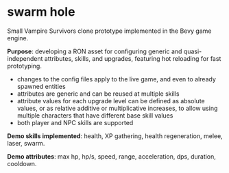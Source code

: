 # swarm hole

Small Vampire Survivors clone prototype implemented in the Bevy game engine.

**Purpose**: developing a RON asset for configuring generic and quasi-independent attributes, skills, and upgrades, featuring hot reloading for fast prototyping.

- changes to the config files apply to the live game, and even to already spawned entities
- attributes are generic and can be reused at multiple skills
- attribute values for each upgrade level can be defined as absolute values, or as relative additive or multiplicative increases, to allow using multiple characters that have different base skill values
- both player and NPC skills are supported

**Demo skills implemented**: health, XP gathering, health regeneration, melee, laser, swarm.

**Demo attributes**: max hp, hp/s, speed, range, acceleration, dps, duration, cooldown.
